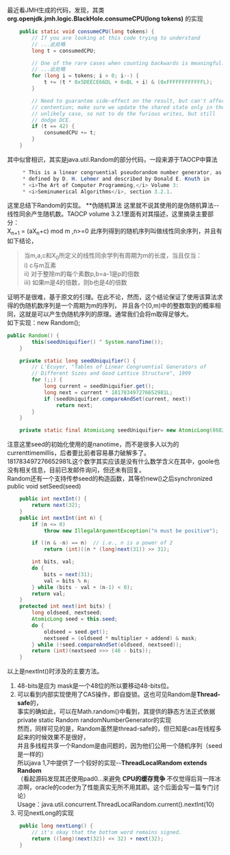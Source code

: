 最近看JMH生成的代码，发现，其类 **org.openjdk.jmh.logic.BlackHole.consumeCPU(long tokens)** 的实现
```java
    public static void consumeCPU(long tokens) {
        // If you are looking at this code trying to understand
        // ...此处略
        long t = consumedCPU;

        // One of the rare cases when counting backwards is meaningful:
        // ...此处略
        for (long i = tokens; i > 0; i--) {
            t += (t * 0x5DEECE66DL + 0xBL + i) & (0xFFFFFFFFFFFFL);
        }

        // Need to guarantee side-effect on the result, but can't afford
        // contention; make sure we update the shared state only in the
        // unlikely case, so not to do the furious writes, but still
        // dodge DCE.
        if (t == 42) {
            consumedCPU += t;
        }
    }
```
其中似曾相识，其实是java.util.Random的部分代码，一段来源于TAOCP中算法
```java
     * This is a linear congruential pseudorandom number generator, as
     * defined by D. H. Lehmer and described by Donald E. Knuth in
     * <i>The Art of Computer Programming,</i> Volume 3:
     * <i>Seminumerical Algorithms</i>, section 3.2.1.
```
这里总结下Random的实现。
**伪随机算法
这里就不说其使用的是伪随机算法--线性同余产生随机数。TAOCP volume 3.2.1里面有对其描述，这里摘录主要部分：  
    X<sub>n+1</sub> = (aX<sub>n</sub>+c) mod m ,n>=0
此序列得到的随机序列叫做线性同余序列，并且有如下结论，  
> 当m,a,c和X<sub>0</sub>所定义的线性同余学列有周期为m的长度，当且仅当：  
> i)   c与m互素  
> ii)  对于整除m的每个素数p,b=a-1是p的倍数  
> iii) 如果m是4的倍数，则b也是4的倍数  

证明不是很难，基于原文的引理。在此不论，然而，这个结论保证了使用该算法求得的伪随机数序列是一个周期为m的序列，
并且各个[0,m)中的整数取到的概率相同，这就是可以产生伪随机序列的原理。通常我们会将m取得足够大。  
如下实现：new Random();
```java
public Random() {
        this(seedUniquifier() ^ System.nanoTime());
    }

    private static long seedUniquifier() {
        // L'Ecuyer, "Tables of Linear Congruential Generators of
        // Different Sizes and Good Lattice Structure", 1999
        for (;;) {
            long current = seedUniquifier.get();
            long next = current * 181783497276652981L;
            if (seedUniquifier.compareAndSet(current, next))
                return next;
        }
    }

    private static final AtomicLong seedUniquifier= new AtomicLong(8682522807148012L);
```
注意这里seed的初始化使用的是nanotime，而不是很多人以为的currenttimemillis，后者要比前者容易暴力破解多了。  
181783497276652981L这个数字其实应该是没有什么数学含义在其中，goole也没有相关信息，目前已发邮件询问，但还未有回复。  
Random还有一个支持传参seed的构造函数，其等价new()之后synchronized public void setSeed(seed)  
```java
    public int nextInt() {
        return next(32);
    }
    public int nextInt(int n) {
        if (n <= 0)
            throw new IllegalArgumentException("n must be positive");

        if ((n & -n) == n)  // i.e., n is a power of 2
            return (int)((n * (long)next(31)) >> 31);

        int bits, val;
        do {
            bits = next(31);
            val = bits % n;
        } while (bits - val + (n-1) < 0);
        return val;
    }
    protected int next(int bits) {
        long oldseed, nextseed;
        AtomicLong seed = this.seed;
        do {
            oldseed = seed.get();
            nextseed = (oldseed * multiplier + addend) & mask;
        } while (!seed.compareAndSet(oldseed, nextseed));
        return (int)(nextseed >>> (48 - bits));
    }
```
以上是nextInt()时涉及的主要方法。  
1. 48-bits是应为 mask是一个48位的所以要移动48-bits位。  
2. 可以看到内部实现使用了CAS操作，即自旋锁。这也可见Random是**Thread-safe**的，  
事实的确如此，可以在Math.random()中看到，其提供的静态方法正式依据private static Random randomNumberGenerator的实现  
然而，同样可见的是，Random虽然是thread-safe的，但已知是cas在线程多起来的时候效果不是很好，  
并且多线程共享一个Random是由问题的，因为他们公用一个随机序列（seed是一样的）  
所以java 1,7中提供了一个较好的实现--**ThreadLocalRandom extends Random**  
（看起源码发现其还使用pad0...来避免 **CPU的缓存竞争** 不仅觉得后背一阵冰凉啊，oracle的coder为了性能真实无所不用其即。这个后面会写一篇专门讨论）  
Usage：java.util.concurrent.ThreadLocalRandom.current().nextInt(10)
3. 可见nextLong的实现
```java
    public long nextLong() {
        // it's okay that the bottom word remains signed.
        return ((long)(next(32)) << 32) + next(32);
    }
```


